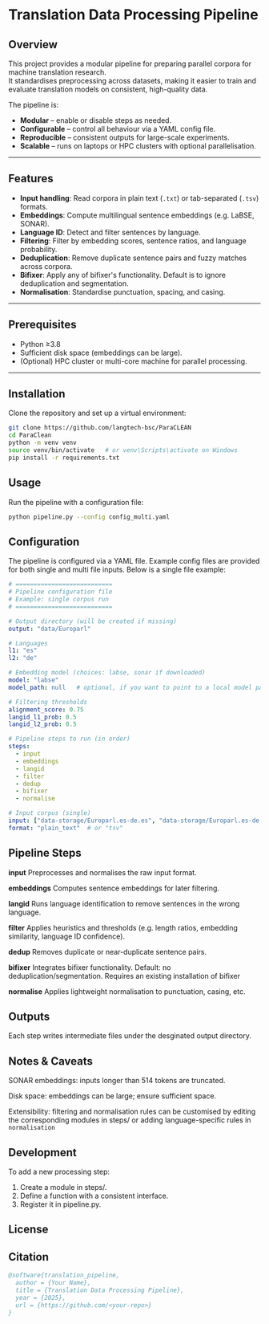 # Translation Data Processing Pipeline

## Overview

This project provides a modular pipeline for preparing parallel corpora for machine translation research.\
It standardises preprocessing across datasets, making it easier to train and evaluate translation models on consistent, high-quality data.

The pipeline is:

- **Modular** – enable or disable steps as needed.
- **Configurable** – control all behaviour via a YAML config file.
- **Reproducible** – consistent outputs for large-scale experiments.
- **Scalable** – runs on laptops or HPC clusters with optional parallelisation.

---

## Features

- **Input handling**: Read corpora in plain text (`.txt`) or tab-separated (`.tsv`) formats.
- **Embeddings**: Compute multilingual sentence embeddings (e.g. LaBSE, SONAR).
- **Language ID**: Detect and filter sentences by language.
- **Filtering**: Filter by embedding scores, sentence ratios, and language probability.
- **Deduplication**: Remove duplicate sentence pairs and fuzzy matches across corpora.
- **Bifixer**: Apply any of bifixer's functionality. Default is to ignore deduplication and segmentation.
- **Normalisation**: Standardise punctuation, spacing, and casing.

---

## Prerequisites

- Python ≥3.8
- Sufficient disk space (embeddings can be large).
- (Optional) HPC cluster or multi-core machine for parallel processing.

---

## Installation

Clone the repository and set up a virtual environment:

```bash
git clone https://github.com/langtech-bsc/ParaCLEAN
cd ParaClean
python -m venv venv
source venv/bin/activate   # or venv\Scripts\activate on Windows
pip install -r requirements.txt
```
## Usage
Run the pipeline with a configuration file:

```bash
python pipeline.py --config config_multi.yaml
```

## Configuration

The pipeline is configured via a YAML file. Example config files are provided for both single and multi file inputs. Below is a single file example:

```yaml
# ===========================
# Pipeline configuration file
# Example: single corpus run
# ===========================

# Output directory (will be created if missing)
output: "data/Europarl"

# Languages
l1: "es"
l2: "de"

# Embedding model (choices: labse, sonar if downloaded)
model: "labse"
model_path: null   # optional, if you want to point to a local model path

# Filtering thresholds
alignment_score: 0.75
langid_l1_prob: 0.5
langid_l2_prob: 0.5

# Pipeline steps to run (in order)
steps:
  - input
  - embeddings
  - langid
  - filter
  - dedup
  - bifixer
  - normalise

# Input corpus (single)
input: ["data-storage/Europarl.es-de.es", "data-storage/Europarl.es-de.de"]
format: "plain_text"  # or "tsv"
```
## Pipeline Steps
**input** Preprocesses and normalises the raw input format.

**embeddings** Computes sentence embeddings for later filtering.

**langid** Runs language identification to remove sentences in the wrong language.

**filter** Applies heuristics and thresholds (e.g. length ratios, embedding similarity, language ID confidence).

**dedup** Removes duplicate or near-duplicate sentence pairs.

**bifixer** Integrates bifixer functionality. Default: no deduplication/segmentation. Requires an existing installation of bifixer

**normalise** Applies lightweight normalisation to punctuation, casing, etc.

## Outputs

Each step writes intermediate files under the desginated output directory.

## Notes & Caveats

SONAR embeddings: inputs longer than 514 tokens are truncated.

Disk space: embeddings can be large; ensure sufficient space.

Extensibility: filtering and normalisation rules can be customised by editing the corresponding modules in steps/ or adding language-specific rules in `normalisation`

## Development

To add a new processing step:

1. Create a module in steps/.
2. Define a function with a consistent interface.
3. Register it in pipeline.py.

## License


## Citation

```bibtex
@software{translation_pipeline,
  author = {Your Name},
  title = {Translation Data Processing Pipeline},
  year = {2025},
  url = {https://github.com/<your-repo>}
}
```
